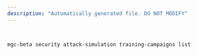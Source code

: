 ```yaml
---
description: "Automatically generated file. DO NOT MODIFY"
---
```


```bash


mgc-beta security attack-simulation training-campaigns list

```